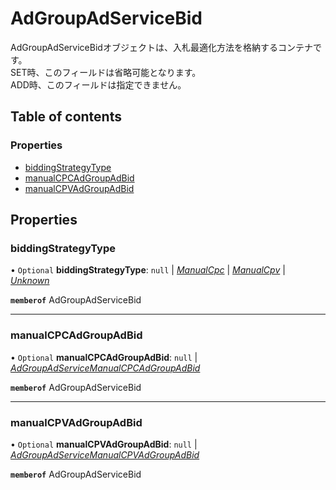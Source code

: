 # AdGroupAdServiceBid


<div lang=\"ja\"> AdGroupAdServiceBidオブジェクトは、入札最適化方法を格納するコンテナです。<br> SET時、このフィールドは省略可能となります。<br> ADD時、このフィールドは指定できません。 </div> 

## Table of contents

### Properties

- [biddingStrategyType](adgroupadservicebid.md#biddingstrategytype)
- [manualCPCAdGroupAdBid](adgroupadservicebid.md#manualcpcadgroupadbid)
- [manualCPVAdGroupAdBid](adgroupadservicebid.md#manualcpvadgroupadbid)

## Properties

### biddingStrategyType

• `Optional` **biddingStrategyType**: ``null`` \| [*ManualCpc*](./enums/adgroupadservicebiddingstrategytype.md#manualcpc) \| [*ManualCpv*](./enums/adgroupadservicebiddingstrategytype.md#manualcpv) \| [*Unknown*](./enums/adgroupadservicebiddingstrategytype.md#unknown)

**`memberof`** AdGroupAdServiceBid

___

### manualCPCAdGroupAdBid

• `Optional` **manualCPCAdGroupAdBid**: ``null`` \| [*AdGroupAdServiceManualCPCAdGroupAdBid*](adgroupadservicemanualcpcadgroupadbid.md)

**`memberof`** AdGroupAdServiceBid

___

### manualCPVAdGroupAdBid

• `Optional` **manualCPVAdGroupAdBid**: ``null`` \| [*AdGroupAdServiceManualCPVAdGroupAdBid*](adgroupadservicemanualcpvadgroupadbid.md)

**`memberof`** AdGroupAdServiceBid
